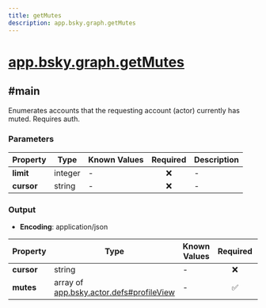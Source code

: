 ```yaml
---
title: getMutes
description: app.bsky.graph.getMutes
---
```


# [app.bsky.graph.getMutes](https://github.com/myConsciousness/atproto.dart/blob/main/lexicons/app/bsky/graph/getMutes.json)

## #main

Enumerates accounts that the requesting account (actor) currently has muted. Requires auth.

### Parameters

| Property | Type | Known Values | Required | Description |
| --- | --- | --- | :---: | --- |
| **limit** | integer | - | ❌ | - |
| **cursor** | string | - | ❌ | - |

### Output

- **Encoding**: application/json

| Property | Type | Known Values | Required | Description |
| --- | --- | --- | :---: | --- |
| **cursor** | string | - | ❌ | - |
| **mutes** | array of [app.bsky.actor.defs#profileView](../../../../lexicons/app/bsky/actor/defs.md#profileview) | - | ✅ | - |
